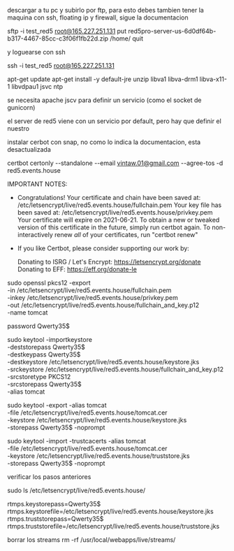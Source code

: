 descargar a tu pc y subirlo por ftp, para esto debes tambien tener la maquina con ssh, floating ip y firewall, sigue la documentacion

sftp -i test_red5 root@165.227.251.131 
put red5pro-server-us-6d0df64b-b317-4467-85cc-c3f06f1fb22d.zip /home/
quit


y loguearse con ssh 

ssh -i test_red5 root@165.227.251.131 


apt-get update
apt-get install -y default-jre unzip libva1 libva-drm1 libva-x11-1 libvdpau1 jsvc ntp

se necesita apache jscv para definir un servicio (como el socket de gunicorn)



el server de red5 viene con un servicio por default, pero hay que definir el nuestro


instalar cerbot con snap, no como lo indica la documentacion, esta desactualizada

certbot certonly --standalone --email vintaw.01@gmail.com --agree-tos -d red5.events.house



IMPORTANT NOTES:
 - Congratulations! Your certificate and chain have been saved at:
   /etc/letsencrypt/live/red5.events.house/fullchain.pem
   Your key file has been saved at:
   /etc/letsencrypt/live/red5.events.house/privkey.pem
   Your certificate will expire on 2021-06-21. To obtain a new or
   tweaked version of this certificate in the future, simply run
   certbot again. To non-interactively renew *all* of your
   certificates, run "certbot renew"
 - If you like Certbot, please consider supporting our work by:

   Donating to ISRG / Let's Encrypt:   https://letsencrypt.org/donate
   Donating to EFF:                    https://eff.org/donate-le






sudo openssl pkcs12 -export \
  -in /etc/letsencrypt/live/red5.events.house/fullchain.pem \
  -inkey /etc/letsencrypt/live/red5.events.house/privkey.pem \
  -out /etc/letsencrypt/live/red5.events.house/fullchain_and_key.p12 \
  -name tomcat

password Qwerty35$



sudo keytool -importkeystore \
  -deststorepass Qwerty35$ \
  -destkeypass Qwerty35$ \
  -destkeystore /etc/letsencrypt/live/red5.events.house/keystore.jks \
  -srckeystore /etc/letsencrypt/live/red5.events.house/fullchain_and_key.p12 \
  -srcstoretype PKCS12 \
  -srcstorepass Qwerty35$ \
  -alias tomcat


sudo keytool -export -alias tomcat \
  -file /etc/letsencrypt/live/red5.events.house/tomcat.cer \
  -keystore /etc/letsencrypt/live/red5.events.house/keystore.jks \
  -storepass Qwerty35$ -noprompt


sudo keytool -import -trustcacerts -alias tomcat \
  -file /etc/letsencrypt/live/red5.events.house/tomcat.cer \
  -keystore /etc/letsencrypt/live/red5.events.house/truststore.jks \
  -storepass Qwerty35$  -noprompt

verificar los pasos anteriores

sudo ls /etc/letsencrypt/live/red5.events.house/


rtmps.keystorepass=Qwerty35$
rtmps.keystorefile=/etc/letsencrypt/live/red5.events.house/keystore.jks
rtmps.truststorepass=Qwerty35$
rtmps.truststorefile=/etc/letsencrypt/live/red5.events.house/truststore.jks



borrar los streams
rm -rf /usr/local/webapps/live/streams/
